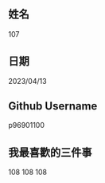 姓名
----
107

日期
----
2023/04/13

Github Username
---------------
p96901100

我最喜歡的三件事
---------------
108 108 108
